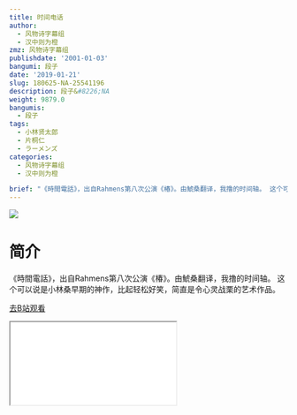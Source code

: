 ```yaml
---
title: 时间电话
author:
  - 风物诗字幕组
  - 汉中则为橙
zmz: 风物诗字幕组
publishdate: '2001-01-03'
bangumi: 段子
date: '2019-01-21'
slug: 180625-NA-25541196
description: 段子&#8226;NA
weight: 9879.0
bangumis:
  - 段子
tags:
  - 小林贤太郎
  - 片桐仁
  - ラーメンズ
categories:
  - 风物诗字幕组
  - 汉中则为橙

brief: "《時間電話》，出自Rahmens第八次公演《椿》。由鯱桑翻译，我撸的时间轴。 这个可以说是小林桑早期的神作，比起轻松好笑，简直是令心灵战栗的艺术作品。"
---
```

![](https://i.imgur.com/hxxl3Rg.jpg)
# 简介  
《時間電話》，出自Rahmens第八次公演《椿》。由鯱桑翻译，我撸的时间轴。
这个可以说是小林桑早期的神作，比起轻松好笑，简直是令心灵战栗的艺术作品。  

[去B站观看](https://www.bilibili.com/video/av25541196/)
<div class ="resp-container"><iframe class="testiframe" src="//player.bilibili.com/player.html?aid=25541196"", scrolling="no", allowfullscreen="true" > </iframe></div> 
